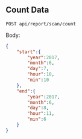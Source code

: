 ## Count Data

`POST api/report/scan/count`

Body:

```json
{
	"start":{
		"year":2017,
		"month":6,
		"day":7,
		"hour":10,
		"min":10
	},
	"end":{
		"year":2017,
		"month":6,
		"day":8,
		"hour":11,
		"min":6
	}
}
```

